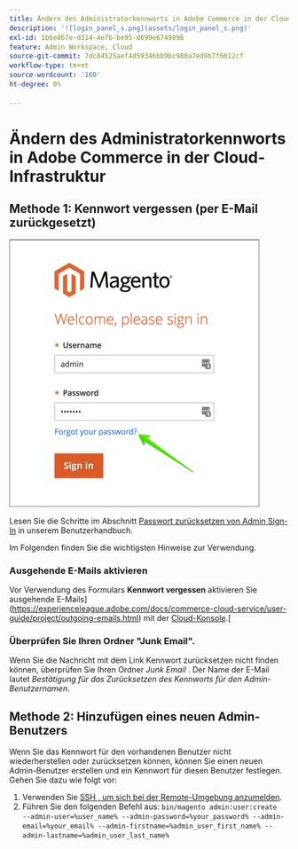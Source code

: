 ```yaml
---
title: Ändern des Administratorkennworts in Adobe Commerce in der Cloud-Infrastruktur
description: '![login_panel_s.png](assets/login_panel_s.png)'
exl-id: 1b6e867e-d314-4e7b-be95-d699e6749896
feature: Admin Workspace, Cloud
source-git-commit: 7dc84525aef4d59346bb9bc980a7ed9b7f6612cf
workflow-type: tm+mt
source-wordcount: '160'
ht-degree: 0%

---
```


# Ändern des Administratorkennworts in Adobe Commerce in der Cloud-Infrastruktur

## Methode 1: Kennwort vergessen (per E-Mail zurückgesetzt)

![login_panel_s.png](assets/login_panel_s.png)

Lesen Sie die Schritte im Abschnitt [Passwort zurücksetzen von Admin Sign-In](https://experienceleague.adobe.com/docs/commerce-admin/start/admin/admin-signin.html#admin-sign-in) in unserem Benutzerhandbuch.

Im Folgenden finden Sie die wichtigsten Hinweise zur Verwendung.

### Ausgehende E-Mails aktivieren

Vor Verwendung des Formulars **Kennwort vergessen** aktivieren Sie ausgehende E-Mails](https://experienceleague.adobe.com/docs/commerce-cloud-service/user-guide/project/outgoing-emails.html) mit der [Cloud-Konsole](https://experienceleague.adobe.com/docs/commerce-cloud-service/user-guide/project/overview.html).[

### Überprüfen Sie Ihren Ordner &quot;Junk Email&quot;.

Wenn Sie die Nachricht mit dem Link Kennwort zurücksetzen nicht finden können, überprüfen Sie Ihren Ordner *Junk Email* . Der Name der E-Mail lautet *Bestätigung für das Zurücksetzen des Kennworts für den Admin-Benutzernamen*.

## Methode 2: Hinzufügen eines neuen Admin-Benutzers

Wenn Sie das Kennwort für den vorhandenen Benutzer nicht wiederherstellen oder zurücksetzen können, können Sie einen neuen Admin-Benutzer erstellen und ein Kennwort für diesen Benutzer festlegen. Gehen Sie dazu wie folgt vor:

1. Verwenden Sie [SSH , um sich bei der Remote-Umgebung anzumelden](https://experienceleague.adobe.com/docs/commerce-cloud-service/user-guide/develop/secure-connections.html).
1. Führen Sie den folgenden Befehl aus: `bin/magento admin:user:create   --admin-user=%user_name% --admin-password=%your_password% --admin-email=%your_email% --admin-firstname=%admin_user_first_name% --admin-lastname=%admin_user_last_name%`
